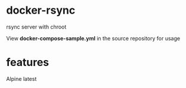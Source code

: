 # docker-rsync
rsync server with chroot

View **docker-compose-sample.yml** in the source repository for usage

# features
Alpine latest
